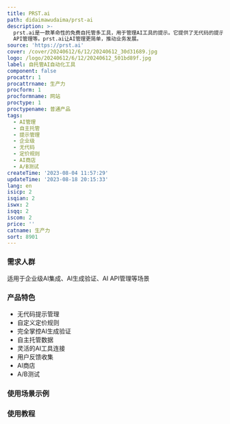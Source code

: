 ```yaml
---
title: PRST.ai
path: didaimawudaima/prst-ai
description: >-
  prst.ai是一款革命性的免费自托管多工具，用于管理AI工具的提示。它提供了无代码的提示管理、自定义定价规则、完全掌控AI生成验证、自主托管数据、灵活的AI工具连接、用户反馈收集、AI商店和A/B测试等功能。适用于各种AI应用场景，如企业级AI集成、AI生成验证、AI
  API管理等。prst.ai让AI管理更简单，推动业务发展。
source: 'https://prst.ai'
cover: /cover/20240612/6/12/20240612_30d31689.jpg
logo: /logo/20240612/6/12/20240612_501bd89f.jpg
label: 自托管AI自动化工具
component: false
procattr: 1
procattrname: 生产力
procform: 1
procformname: 网站
proctype: 1
proctypename: 普通产品
tags:
  - AI管理
  - 自主托管
  - 提示管理
  - 企业级
  - 无代码
  - 定价规则
  - AI商店
  - A/B测试
createTime: '2023-08-04 11:57:29'
updateTime: '2023-08-18 20:15:33'
lang: en
isicp: 2
isqian: 2
iswx: 2
isqq: 2
iscom: 2
price: ''
catname: 生产力
sort: 8901
---
```




### 需求人群
适用于企业级AI集成、AI生成验证、AI API管理等场景

### 产品特色
- 无代码提示管理
- 自定义定价规则
- 完全掌控AI生成验证
- 自主托管数据
- 灵活的AI工具连接
- 用户反馈收集
- AI商店
- A/B测试

### 使用场景示例


### 使用教程


  
